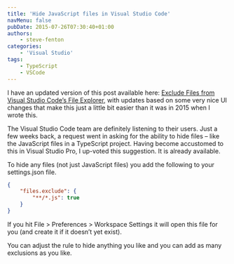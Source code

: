 ```yaml
---
title: 'Hide JavaScript files in Visual Studio Code'
navMenu: false
pubDate: 2015-07-26T07:30:40+01:00
authors:
    - steve-fenton
categories:
    - 'Visual Studio'
tags:
    - TypeScript
    - VSCode
---
```


I have an updated version of this post available here: [Exclude Files from Visual Studio Code’s File Explorer](/blog/2018/02/exclude-files-visual-studio-code-file-explorer/), with updates based on some very nice UI changes that make this just a little bit easier than it was in 2015 when I wrote this.

The Visual Studio Code team are definitely listening to their users. Just a few weeks back, a request went in asking for the ability to hide files – like the JavaScript files in a TypeScript project. Having become accustomed to this in Visual Studio Pro, I up-voted this suggestion. It is already available.

To hide any files (not just JavaScript files) you add the following to your settings.json file.

```json
{
    "files.exclude": {
        "**/*.js": true
    }
}
```
If you hit File > Preferences > Workspace Settings it will open this file for you (and create it if it doesn’t yet exist).

You can adjust the rule to hide anything you like and you can add as many exclusions as you like.